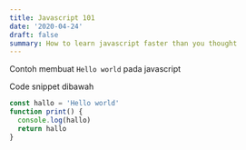 ```yaml
---
title: Javascript 101
date: '2020-04-24'
draft: false
summary: How to learn javascript faster than you thought
---
```


Contoh membuat `Hello world` pada javascript

Code snippet dibawah

```javascript
const hallo = 'Hello world'
function print() {
  console.log(hallo)
  return hallo
}
```
